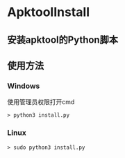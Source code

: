ApktoolInstall
==============

## 安装apktool的Python脚本

## 使用方法

### Windows

使用管理员权限打开cmd

```shell
> python3 install.py

```

### Linux

```shell
> sudo python3 install.py

```